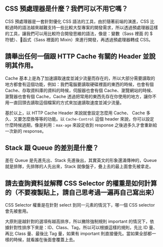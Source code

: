 ## CSS 預處理器是什麼？我們可以不用它嗎？
CSS 預處理器是一套針對優化 CSS 語法的工具，由於隨著前端的演進，CSS 比較過時的語法越來越難支持一些比較大型專案的開發需求，所以透過預處理器這樣的工具，讓我們可以用比較符合開發思維的語法，像是：變數（Sass 裡面 的 $ 符號）、函式（Sass 裡面的 Mixin）來進行開發，再透過預處理器轉成 CSS。

## 請舉出任何一個跟 HTTP Cache 有關的 Header 並說明其作用。
Cache 基本上是為了加速讀取速度並減少流量而存在的，所以大部分需要讀取的地方都會有這個功能，例如：我們電腦要讀取硬碟裡面的東西的時候，也會有個 Cache、存取資料庫的資料的時候，伺服器也會有個 Cache、瀏覽網站的時候、瀏覽器也會有個 Cache，Cache 透過把常用的東西先存在你使用的地方，讓你不用一直回頭去讀取這個檔案的方式來加速讀取速度並減少流量。

基於以上，以 HTTP Cache Header 來說就會設定怎麼用 Cache、 Cache 多久、又要怎麼換等等的功能。以 `Cache-Control` 這個 header 來說，你可以設定什麼時候過期，像是利用：`max-age` 來設定收到 response 之後過多久才會重新給一次新的 response。

## Stack 跟 Queue 的差別是什麼？
差在 Queue 是先進先出、Stack 先進後出，其實英文的形象還滿傳神的，Queue 就是排隊，先排隊的人先出來，Stack 就像盤子，疊上去的最上面會先被拿走。

## 請去查詢資料並解釋 CSS Selector 的權重是如何計算的（不要複製貼上，請自己思考過一遍再自己寫出來）
CSS Selector 權重是在針對 select 到同一元素的情況下，哪一個 CSS selector 會先被套用。

大原則是越針對的選項有越高排序，所以撇除強制規則 important 的情況下，依據針對性排序下來是：ID、Class、Tag，所以可以根據這樣的規則，先比 ID 量、再比 Class 量、最後比 Tag 量，如果有 important 則直接優先。當如果全部都一樣的時候，就看誰在後面會覆蓋上去。